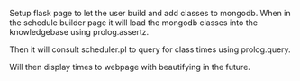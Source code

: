 Setup flask page to let the user build and add classes to mongodb. When in the schedule builder page it will load the mongodb classes into the knowledgebase using prolog.assertz.

Then it will consult scheduler.pl to query for class times using prolog.query.

Will then display times to webpage with beautifying in the future.



